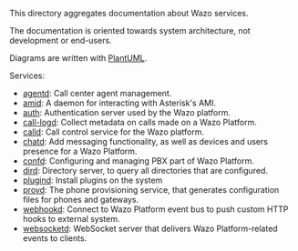 This directory aggregates documentation about Wazo services.

The documentation is oriented towards system architecture, not development or end-users.

Diagrams are written with [PlantUML](https://plantuml.com).

Services:

* [agentd](./agentd/description.md): Call center agent management.
* [amid](./amid/description.md): A daemon for interacting with Asterisk's AMI.
* [auth](./auth/description.md): Authentication server used by the Wazo platform.
* [call-logd](./call-logd/description.md): Collect metadata on calls made on a Wazo Platform.
* [calld](./calld/description.md): Call control service for the Wazo platform.
* [chatd](./chatd/description.md): Add messaging functionality, as well as devices and users presence for a Wazo Platform.
* [confd](./confd/description.md): Configuring and managing PBX part of Wazo Platform.
* [dird](./dird/description.md): Directory server, to query all directories that are configured.
* [plugind](./plugind/description.md): Install plugins on the system
* [provd](./provd/description.md): The phone provisioning service, that generates configuration files for phones and gateways.
* [webhookd](./webhookd/description.md): Connect to Wazo Platform event bus to push custom HTTP hooks to external system.
* [websocketd](./websocketd/description.md): WebSocket server that delivers Wazo Platform-related events to clients.
